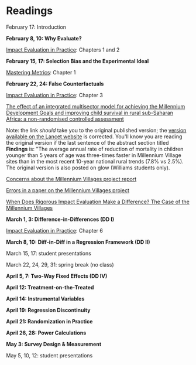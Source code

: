 # Readings  

February 17: Introduction  

**February 8, 10: Why Evaluate?**  

[Impact Evaluation in Practice](https://openknowledge.worldbank.org/handle/10986/2550): Chapters 1 and 2  

**February 15, 17: Selection Bias and the Experimental Ideal**  

[Mastering Metrics](https://www.google.com/url?sa=t&rct=j&q=&esrc=s&source=web&cd=&ved=2ahUKEwjE2pfw-JjuAhUBZc0KHQo1DnoQFjAAegQIBhAC&url=http%3A%2F%2Fassets.press.princeton.edu%2Fchapters%2Fs10363.pdf&usg=AOvVaw3IGywrUpw1_F9e5npteATA): Chapter 1  

**February 22, 24: False Counterfactuals**  

[Impact Evaluation in Practice](https://openknowledge.worldbank.org/handle/10986/2550): Chapter 3    

[The effect of an integrated multisector model for achieving the Millennium Development Goals and improving child survival in rural sub-Saharan Africa: a non-randomised controlled assessment](http://wordpress.ei.columbia.edu/mdg-east/files/2013/02/Millennium-Villages-child-mortality-Lancet-2012.pdf)  

Note:  the link _should_ take you to the original published version; the [version available on the Lancet website](https://www.sciencedirect.com/science/article/abs/pii/S0140673612602074) is corrected.  You'll know you are reading the original version if the last sentence of the abstract section titled **Findings** is: "The average annual rate of reduction of mortality in children younger than 5 years of age was three-times faster in Millennium Village sites than in the most recent 10-year national rural trends (7.8% vs 2.5%).  The original version is also posted on glow (Williams students only).  

[Concerns about the Millennium Villages project report](https://www.thelancet.com/action/showPdf?pii=S0140-6736%2812%2960848-4)  

[Errors in a paper on the Millennium Villages project](https://www.thelancet.com/action/showPdf?pii=S0140-6736%2812%2960824-1)  

[When Does Rigorous Impact Evaluation Make a Difference? The Case of the Millennium Villages](https://www.cgdev.org/publication/when-does-rigorous-impact-evaluation-make-difference-case-millennium-villages-working)  

**March 1, 3: Difference-in-Differences (DD I)**  

[Impact Evaluation in Practice](https://openknowledge.worldbank.org/handle/10986/2550): Chapter 6   

**March 8, 10: Diff-in-Diff in a Regression Framework (DD II)**  

March 15, 17:  student presentations

March 22, 24, 29, 31:  spring break (no class)

**April 5, 7: Two-Way Fixed Effects (DD IV)**   

**April 12: Treatment-on-the-Treated**  

**April 14:  Instrumental Variables**  

**April 19:  Regression Discontinuity**  

**April 21:  Randomization in Practice**  

**April 26, 28:  Power Calculations**  

**May 3:  Survey Design & Measurement**   

May 5, 10, 12:  student presentations  
